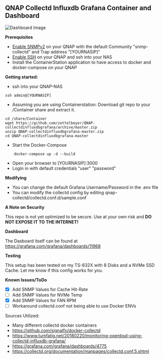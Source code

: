 ## QNAP Collectd Influxdb Grafana Container and Dashboard

![Dashboard Image](https://i.imgur.com/vXSI9NL.png)

**Prerequisites**
- [Enable SNMPv2](https://docs.qnap.com/nas/QTS4.4.1/ENG/GUID-1309558B-BFEF-496D-B2DE-6B48D0DE528F.html) on your QNAP with the default Community "snmp-collectd" and Trap address "[YOURNASIP]"
- [Enable SSH](https://docs.qnap.com/nas/QTS4.4.1/ENG/GUID-F27FD4D2-154F-4D9C-B0B1-7121544F427F.html) on your QNAP and ssh into your NAS
- Install the ContainerStation application to have access to docker and docker-compose on your QNAP

**Getting started:**

- ssh into your QNAP-NAS

```
ssh admin@[YOURNASIP]
```

- Assuming you are using Containerstation: Download git repo to your /Container share and extract it.


```
cd /share/Container
wget https://github.com/zottelbeyer/QNAP-collectdinfluxdbgrafana/archive/master.zip
unzip QNAP-collectdinfluxdbgrafana-master.zip
cd QNAP-collectdinfluxdbgrafana-master
```


- Start the Docker-Compose

```
    docker-compose up -d --build
```

- Open your browser to [YOURNASIP]:3000
- Login in with default credentials "user" "password"

**Modifying**

- You can change the default Grafana Username/Password in the .env file
- You can modify the collectd config by editing qnap-collectd/collectd.conf.d/sample.conf

**A Note on Security**

This repo is not yet optimized to be secure. Use at your own risk and **DO NOT EXPOSE IT TO THE INTERNET!**

**Dashboard**

The Dasboard itself can be found at https://grafana.com/grafana/dashboards/11968

**Testing**

This setup has been tested on my TS-832X with 8 Disks and a NVMe SSD Cache. Let me know if this config works for you.

**Known Issues/ToDo**

- [x] Add SNMP Values for Cache Hit-Rate
- [ ] Add SNMP Values for NVMe Temp
- [x] Add SNMP Values for FAN RPM
- [ ] Workaround collectd.conf not being able to use Docker ENVs

Sources Utilized:
- Many different collectd docker containers
- https://github.com/signalfx/docker-collectd
- https://www.tumfatig.net/20180220/monitoring-openbsd-using-collectd-influxdb-grafana/
- https://grafana.com/grafana/dashboards/4775
- https://collectd.org/documentation/manpages/collectd.conf.5.shtml
